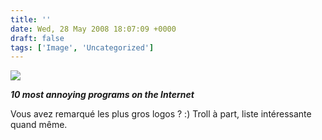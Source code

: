 ```yaml
---
title: ''
date: Wed, 28 May 2008 18:07:09 +0000
draft: false
tags: ['Image', 'Uncategorized']
---
```


![](https://madd0.files.wordpress.com/2008/05/rcxxgaq0n9js2z009fi0dx1a_500.jpg)

**_10 most annoying programs on the Internet_**

Vous avez remarqué les plus gros logos ? :) Troll à part, liste intéressante quand même.